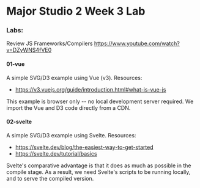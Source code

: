# Major Studio 2 Week 3 Lab

### Labs:

Review JS Frameworks/Compilers
https://www.youtube.com/watch?v=DZyWNS4fVE0

#### 01-vue

A simple SVG/D3 example using Vue (v3). Resources:
* https://v3.vuejs.org/guide/introduction.html#what-is-vue-js

This example is browser only -- no local development server required. We import the Vue and D3 code directly from a CDN.

#### 02-svelte

A simple SVG/D3 example using Svelte. Resources:
* https://svelte.dev/blog/the-easiest-way-to-get-started
* https://svelte.dev/tutorial/basics

Svelte's comparative advantage is that it does as much as possible in the compile stage. As a result, we need Svelte's scripts to be running locally, and to serve the compiled version.